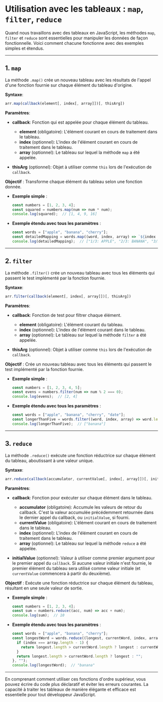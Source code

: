 # Utilisation avec les tableaux : `map`, `filter`, `reduce`

Quand nous travaillons avec des tableaux en JavaScript, les méthodes `map`, `filter` et `reduce` sont essentielles pour manipuler les données de façon fonctionnelle. Voici comment chacune fonctionne avec des exemples simples et étendus.

---

## 1. `map`

La méthode `.map()` crée un nouveau tableau avec les résultats de l'appel d'une fonction fournie sur chaque élément du tableau d'origine.

**Syntaxe**:

```js
arr.map(callback(element[, index[, array]])[, thisArg])
```

**Paramètres**:

- **callback**: Fonction qui est appelée pour chaque élément du tableau.
  - **element** (obligatoire): L'élément courant en cours de traitement dans le tableau.
  - **index** (optionnel): L'index de l'élément courant en cours de traitement dans le tableau.
  - **array** (optionnel): Le tableau sur lequel la méthode `map` a été appelée.
  
- **thisArg** (optionnel): Objet à utiliser comme `this` lors de l'exécution de `callback`.

**Objectif** : Transforme chaque élément du tableau selon une fonction donnée.

- **Exemple simple** :

  ```js
  const numbers = [1, 2, 3, 4];
  const squared = numbers.map(num => num * num);
  console.log(squared);  // [1, 4, 9, 16]
  ```

- **Exemple étendu avec tous les paramètres** :

  ```js
  const words = ["apple", "banana", "cherry"];
  const detailedMapping = words.map((word, index, array) => `${index + 1}/${array.length}: ${word.toUpperCase()}`);
  console.log(detailedMapping);  // ["1/3: APPLE", "2/3: BANANA", "3/3: CHERRY"]
  ```

---

## 2. `filter`

La méthode `.filter()` crée un nouveau tableau avec tous les éléments qui passent le test implémenté par la fonction fournie.

**Syntaxe**:

```js
arr.filter(callback(element[, index[, array]])[, thisArg])
```

**Paramètres**:

- **callback**: Fonction de test pour filtrer chaque élément.
  - **element** (obligatoire): L'élément courant du tableau.
  - **index** (optionnel): L'index de l'élément courant dans le tableau.
  - **array** (optionnel): Le tableau sur lequel la méthode `filter` a été appelée.
  
- **thisArg** (optionnel): Objet à utiliser comme `this` lors de l'exécution de `callback`.

**Objectif** : Crée un nouveau tableau avec tous les éléments qui passent le test implémenté par la fonction fournie.

- **Exemple simple** :

  ```js
  const numbers = [1, 2, 3, 4, 5];
  const evens = numbers.filter(num => num % 2 === 0);
  console.log(evens);  // [2, 4]
  ```

- **Exemple étendu avec tous les paramètres** :

  ```js
  const words = ["apple", "banana", "cherry", "date"];
  const longerThanFive = words.filter((word, index, array) => word.length > 5 && index < array.length - 1);
  console.log(longerThanFive);  // ["banana"]
  ```

---

## 3. `reduce`

La méthode `.reduce()` exécute une fonction réductrice sur chaque élément du tableau, aboutissant à une valeur unique.

**Syntaxe**:

```js
arr.reduce(callback(accumulator, currentValue[, index[, array]])[, initialValue])
```

**Paramètres**:

- **callback**: Fonction pour exécuter sur chaque élément dans le tableau.
  - **accumulator** (obligatoire): Accumule les valeurs de retour du callback. C'est la valeur accumulée précédemment retournée dans le dernier appel du callback, ou `initialValue`, si fourni.
  - **currentValue** (obligatoire): L'élément courant en cours de traitement dans le tableau.
  - **index** (optionnel): L'index de l'élément courant en cours de traitement dans le tableau.
  - **array** (optionnel): Le tableau sur lequel la méthode `reduce` a été appelée.
  
- **initialValue** (optionnel): Valeur à utiliser comme premier argument pour le premier appel du `callback`. Si aucune valeur initiale n'est fournie, le premier élément du tableau sera utilisé comme valeur initiale (et `currentValue` commencera à partir du deuxième).

**Objectif** : Exécute une fonction réductrice sur chaque élément du tableau, résultant en une seule valeur de sortie.

- **Exemple simple** :

  ```js
  const numbers = [1, 2, 3, 4];
  const sum = numbers.reduce((acc, num) => acc + num);
  console.log(sum);  // 10
  ```

- **Exemple étendu avec tous les paramètres** :

  ```js
  const words = ["apple", "banana", "cherry"];
  const longestWord = words.reduce((longest, currentWord, index, array) => {
    if (index === array.length - 1) {
      return longest.length > currentWord.length ? longest : currentWord;
    }
    return longest.length > currentWord.length ? longest : "";
  }, "");
  console.log(longestWord);  // "banana"
  ```

---

En comprenant comment utiliser ces fonctions d'ordre supérieur, vous pouvez écrire du code plus déclaratif et éviter les erreurs courantes. La capacité à traiter les tableaux de manière élégante et efficace est essentielle pour tout développeur JavaScript.
